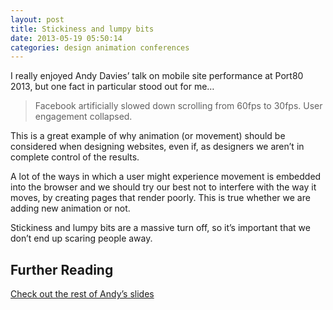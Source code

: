 ```yaml
---
layout: post 
title: Stickiness and lumpy bits
date: 2013-05-19 05:50:14
categories: design animation conferences
---
```


I really enjoyed Andy Davies&#8217; talk on mobile site performance at Port80 2013, but one fact in particular stood out for me&#8230;

<!--more-->

> Facebook artificially slowed down scrolling from 60fps to 30fps. User engagement collapsed.

This is a great example of why animation (or movement) should be considered when designing websites, even if, as designers we aren&#8217;t in complete control of the results.

A lot of the ways in which a user might experience movement is embedded into the browser and we should try our best not to interfere with the way it moves, by creating pages that render poorly. This is true whether we are adding new animation or not.

Stickiness and lumpy bits are a massive turn off, so it&#8217;s important that we don&#8217;t end up scaring people away.

## Further Reading

[Check out the rest of Andy&#8217;s slides][1]

 [1]: http://www.slideshare.net/AndyDavies/making-mobile-sites-faster "Making Mobile Sites Faster by Andy Davies"
